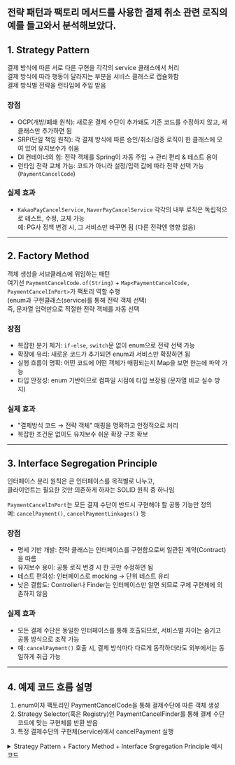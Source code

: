## 전략 패턴과 팩토리 메서드를 사용한 결제 취소 관련 로직의 예를 들고와서 분석해보았다.

## 1. Strategy Pattern

결제 방식에 따른 서로 다른 구현을 각각의 service 클래스에서 처리  
결제 방식에 따라 행동이 달라지는 부분을 서비스 클래스로 캡슐화함  
결제 방식별 전략을 런타임에 주입 받음

### 장점

- OCP(개방/폐쇄 원칙): 새로운 결제 수단이 추가돼도 기존 코드를 수정하지 않고, 새 클래스만 추가하면 됨  
- SRP(단일 책임 원칙): 각 결제 방식에 따른 승인/취소/검증 로직이 한 클래스에 모여 있어 유지보수가 쉬움  
- DI 컨테이너의 힘: 전략 객체를 Spring이 자동 주입 → 관리 편리 & 테스트 용이  
- 런타임 전략 교체 가능: 코드가 아니라 설정/입력 값에 따라 전략 선택 가능 (`PaymentCancelCode`)

### 실제 효과

- `KakaoPayCancelService`, `NaverPayCancelService` 각각의 내부 로직은 독립적으로 테스트, 수정, 교체 가능  
  예: PG사 정책 변경 시, 그 서비스만 바꾸면 됨 (다른 전략엔 영향 없음)

---

## 2. Factory Method

객체 생성을 서브클래스에 위임하는 패턴  
여기선 `PaymentCancelCode.of(String)` + `Map<PaymentCancelCode, PaymentCancelInPort>`가 팩토리 역할 수행  
(enum과 구현클래스(service)를 통해 전략 객체 선택)  
즉, 문자열 입력만으로 적절한 전략 객체를 자동 선택

### 장점

- 복잡한 분기 제거: `if-else`, `switch`문 없이 enum으로 전략 선택 가능  
- 확장에 유리: 새로운 코드가 추가되면 enum과 서비스만 확장하면 됨  
- 실행 흐름이 명확: 어떤 코드에 어떤 객체가 매핑되는지 Map을 보면 한눈에 파악 가능  
- 타입 안정성: enum 기반이므로 컴파일 시점에 타입 보장됨 (문자열 비교 실수 방지)

### 실제 효과

- "결제방식 코드 → 전략 객체" 매핑을 명확하고 안정적으로 처리  
- 복잡한 조건문 없이도 유지보수 쉬운 확장 구조 확보

---

## 3. Interface Segregation Principle

인터페이스 분리 원칙은 큰 인터페이스를 목적별로 나누고,  
클라이언트는 필요한 것만 의존하게 하자는 SOLID 원칙 중 하나임  

`PaymentCancelInPort`는 모든 결제 수단이 반드시 구현해야 할 공통 기능만 정의  
예: `cancelPayment()`, `cancelPaymentLinkages()` 등

### 장점

- 명세 기반 개발: 전략 클래스는 인터페이스를 구현함으로써 일관된 계약(Contract)을 따름  
- 유지보수 용이: 공통 로직 변경 시 한 곳만 수정하면 됨  
- 테스트 편의성: 인터페이스로 mocking → 단위 테스트 유리  
- 낮은 결합도: Controller나 Finder는 인터페이스만 알면 되므로 구체 구현체에 의존하지 않음

### 실제 효과

- 모든 결제 수단은 동일한 인터페이스를 통해 호출되므로, 서비스별 차이는 숨기고 공통 방식으로 조작 가능  
- 예: `cancelPayment()` 호출 시, 결제 방식마다 다르게 동작하더라도 외부에서는 동일하게 취급 가능

---

## 4. 예제 코드 흐름 설명
1. enum이자 팩토리인 PaymentCancelCode을 통해 결제수단에 따른 객체 생성
2. Strategy Selector(혹은 Registry)인 PaymentCancelFinder를 통해 결제 수단 코드에 맞는 구현체를 반환 받음
3. 특정 결제수단의 구현체(service)에서 cancelPayment 실행

<details>
  <summary> Strategy Pattern + Factory Method + Interface Srgregation Principle 예시 코드 </summary><br>

> PaymentController.java 의 일부
```java
PaymentCancelInPort paymentCancelInPort = paymentCancelFinder.findByPaymentCancel(PaymentCancelCode.of(cancelPayment.getStlmMthdCode()));
// 승인취소 처리
ResponseMessage<CancelPaymentResDto> responseMessage = paymentCancelInPort.cancelPayment(cancelPayment);
```
<br>

> PaymentCancelFinder.java
>> 결제 취소 전략 객체를 런타임에 주입받고, 특정 결제 수단 코드에 따라 적절한 구현체를 반환하는 '전형적인 전략 패턴 + DI' 조합 구조 
```java
@Component
public class PaymentCancelFinder {
    private final Map<PaymentCancelCode, PaymentCancelInPort> paymentCancelOutAdapter;

    public PaymentCancelFinder(final List<PaymentCancelInPort> apiOutPorts) {
        this.paymentCancelOutAdapter = apiOutPorts.stream()
                .flatMap(
                        apiOutPort -> apiOutPort.cancelPaymentLinkages()
                                .stream()
                                .map(linkage -> new AbstractMap.SimpleEntry<>(linkage, apiOutPort))
                )
                .collect(
                        Collectors.toMap(
                                Map.Entry::getKey,
                                Map.Entry::getValue,
                                (existing, replacement) -> {
                                    throw new IllegalStateException(String.format("PaymentCancelFinder Duplicate key detected for %s", existing));
                                },
                                () -> new EnumMap<>(PaymentCancelCode.class)
                        )
                );
    }

    public PaymentCancelInPort findByPaymentCancel(final PaymentCancelCode paymentCancelCode) {
        PaymentCancelInPort apiOutPort = paymentCancelOutAdapter.get(paymentCancelCode);
        Objects.requireNonNull(apiOutPort, "PaymentCancelFinder.findByPaymentCancel PaymentCancelOutPort is non null");
        return apiOutPort;
    }
}
```
<br>

<details>
  <summary> PaymentCancelFinder의 상세 동작 설명 </summary>
  - final List<PaymentCancelInPort> apiOutPorts : 모든 전략 구현체를 Spring이 자동 주입<br>
  - flatMap : 각 전략 객체가 지원하는 코드를 펼처서 (code, 전략) 쌍 생성(평탄화 과정)<br>
  - SimpleEntry: Map.Entry 객체로 쌍을 표현하기 위해 사용<br>
  - Collectors.toMap(...): 결과를 맵으로 수집<br>
  - (existing, replacement) -> {throw ...}: 중복 키 방지용 예외 처리(매핑 오류나 중복 시 빠르게 예외로 알려줌(Fail-fast))<br>
  - EnumMap: enum key에 최적화된 Map 구조 사용(성능 최적화)
</details>

<br>

> PaymentCancelInPort.java
>> Interface Segregation Principle
 
```java
public interface PaymentCancelInPort {
    /**
     * @description : 해당 금권에 대한 승인취소 유효성 처리 진행
     */
    void isValidStlmMthdCodeCancelPayment(CancelPayment cancelPayment);

    /**
     * @description : 전체 금권 환불 취소
     */
    ResponseMessage<CancelPaymentResDto> cancelPayment(CancelPayment cancelPayment);

    /**
     * @description : 전체 금권과 서비스 클래스 결제취소 Enum과 매핑
     */
    List<PaymentCancelCode> cancelPaymentLinkages();
}
```

<br>

> 각 결제수단별 service.java
>> 구현 service의 예시(PaymentCancelInPort 구체 구현체)

```java
@Component
public class KakaoPayCancelService implements PaymentCancelInPort {
    @Override
    public void isValidStlmMthdCodeCancelPayment(CancelPayment cancelPayment) {
        ...
    }

    /**
     * @description : 해당 금권에 대한 승인취소를 하는 메소드
     */
    @Override
    public ResponseMessage<CancelPaymentResDto> cancelPayment(CancelPayment cancelPayment) {
        ...
        return ResponseMessage.ok(CancelPaymentResDto.of(successOrdrStlmNum));
    }

    @Override
    public List<PaymentCancelCode> cancelPaymentLinkages() {
        return List.of(PaymentCancelCode.KAKAO_PAY, PaymentCancelCode.KAKAO_PAY_DDCT);
    }    
}

@Component
public class NaverPayCancelService implements PaymentCancelInPort { ... }

@Component
public class BookGiftCertificateCancelService implements PaymentCancelInPort { ... }
```
  
</details>



